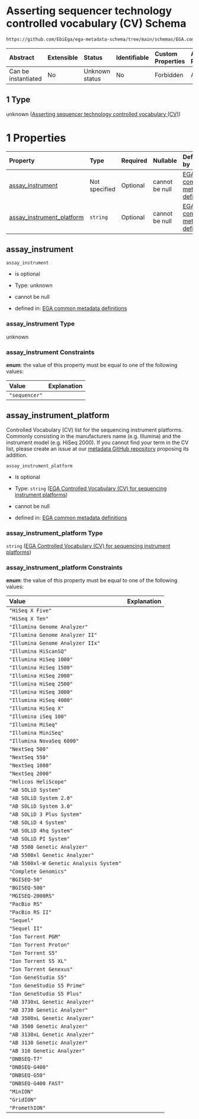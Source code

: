 # Asserting sequencer technology controlled vocabulary (CV) Schema

```txt
https://github.com/EbiEga/ega-metadata-schema/tree/main/schemas/EGA.common-definitions.json#/definitions/assay_technology_descriptor/oneOf/1
```



| Abstract            | Extensible | Status         | Identifiable | Custom Properties | Additional Properties | Access Restrictions | Defined In                                                                                           |
| :------------------ | :--------- | :------------- | :----------- | :---------------- | :-------------------- | :------------------ | :--------------------------------------------------------------------------------------------------- |
| Can be instantiated | No         | Unknown status | No           | Forbidden         | Allowed               | none                | [EGA.common-definitions.json\*](../../../schemas/EGA.common-definitions.json "open original schema") |

## 1 Type

unknown ([Asserting sequencer technology controlled vocabulary (CV)](ega-12-definitions-assay-technology-oneof-asserting-sequencer-technology-controlled-vocabulary-cv.md))

# 1 Properties

| Property                                                  | Type          | Required | Nullable       | Defined by                                                                                                                                                                                                                                                                                                                                                                                                                                            |
| :-------------------------------------------------------- | :------------ | :------- | :------------- | :---------------------------------------------------------------------------------------------------------------------------------------------------------------------------------------------------------------------------------------------------------------------------------------------------------------------------------------------------------------------------------------------------------------------------------------------------- |
| [assay\_instrument](#assay_instrument)                    | Not specified | Optional | cannot be null | [EGA common metadata definitions](ega-12-definitions-assay-technology-oneof-asserting-sequencer-technology-controlled-vocabulary-cv-properties-assay_instrument.md "https://github.com/EbiEga/ega-metadata-schema/tree/main/schemas/EGA.common-definitions.json#/definitions/assay_technology_descriptor/oneOf/1/properties/assay_instrument")                                                                                                        |
| [assay\_instrument\_platform](#assay_instrument_platform) | `string`      | Optional | cannot be null | [EGA common metadata definitions](ega-12-definitions-assay-technology-oneof-asserting-sequencer-technology-controlled-vocabulary-cv-properties-ega-controlled-vocabulary-cv-for-sequencing-instrument-platforms.md "https://github.com/EbiEga/ega-metadata-schema/tree/main/schemas/controlled_vocabulary_schemas/EGA.cv.instrument_platforms_sequencing.json#/definitions/assay_technology_descriptor/oneOf/1/properties/assay_instrument_platform") |

## assay\_instrument



`assay_instrument`

*   is optional

*   Type: unknown

*   cannot be null

*   defined in: [EGA common metadata definitions](ega-12-definitions-assay-technology-oneof-asserting-sequencer-technology-controlled-vocabulary-cv-properties-assay_instrument.md "https://github.com/EbiEga/ega-metadata-schema/tree/main/schemas/EGA.common-definitions.json#/definitions/assay_technology_descriptor/oneOf/1/properties/assay_instrument")

### assay\_instrument Type

unknown

### assay\_instrument Constraints

**enum**: the value of this property must be equal to one of the following values:

| Value         | Explanation |
| :------------ | :---------- |
| `"sequencer"` |             |

## assay\_instrument\_platform

Controlled Vocabulary (CV) list for the sequencing instrument platforms. Commonly consisting in the manufacturers name (e.g. Illumina) and the instrument model (e.g. HiSeq 2000). If you cannot find your term in the CV list, please create an issue at our [metadata GitHub repository](https://github.com/EbiEga/ega-metadata-schema) proposing its addition.

`assay_instrument_platform`

*   is optional

*   Type: `string` ([EGA Controlled Vocabulary (CV) for sequencing instrument platforms](ega-12-definitions-assay-technology-oneof-asserting-sequencer-technology-controlled-vocabulary-cv-properties-ega-controlled-vocabulary-cv-for-sequencing-instrument-platforms.md))

*   cannot be null

*   defined in: [EGA common metadata definitions](ega-12-definitions-assay-technology-oneof-asserting-sequencer-technology-controlled-vocabulary-cv-properties-ega-controlled-vocabulary-cv-for-sequencing-instrument-platforms.md "https://github.com/EbiEga/ega-metadata-schema/tree/main/schemas/controlled_vocabulary_schemas/EGA.cv.instrument_platforms_sequencing.json#/definitions/assay_technology_descriptor/oneOf/1/properties/assay_instrument_platform")

### assay\_instrument\_platform Type

`string` ([EGA Controlled Vocabulary (CV) for sequencing instrument platforms](ega-12-definitions-assay-technology-oneof-asserting-sequencer-technology-controlled-vocabulary-cv-properties-ega-controlled-vocabulary-cv-for-sequencing-instrument-platforms.md))

### assay\_instrument\_platform Constraints

**enum**: the value of this property must be equal to one of the following values:

| Value                                   | Explanation |
| :-------------------------------------- | :---------- |
| `"HiSeq X Five"`                        |             |
| `"HiSeq X Ten"`                         |             |
| `"Illumina Genome Analyzer"`            |             |
| `"Illumina Genome Analyzer II"`         |             |
| `"Illumina Genome Analyzer IIx"`        |             |
| `"Illumina HiScanSQ"`                   |             |
| `"Illumina HiSeq 1000"`                 |             |
| `"Illumina HiSeq 1500"`                 |             |
| `"Illumina HiSeq 2000"`                 |             |
| `"Illumina HiSeq 2500"`                 |             |
| `"Illumina HiSeq 3000"`                 |             |
| `"Illumina HiSeq 4000"`                 |             |
| `"Illumina HiSeq X"`                    |             |
| `"Illumina iSeq 100"`                   |             |
| `"Illumina MiSeq"`                      |             |
| `"Illumina MiniSeq"`                    |             |
| `"Illumina NovaSeq 6000"`               |             |
| `"NextSeq 500"`                         |             |
| `"NextSeq 550"`                         |             |
| `"NextSeq 1000"`                        |             |
| `"NextSeq 2000"`                        |             |
| `"Helicos HeliScope"`                   |             |
| `"AB SOLiD System"`                     |             |
| `"AB SOLiD System 2.0"`                 |             |
| `"AB SOLiD System 3.0"`                 |             |
| `"AB SOLiD 3 Plus System"`              |             |
| `"AB SOLiD 4 System"`                   |             |
| `"AB SOLiD 4hq System"`                 |             |
| `"AB SOLiD PI System"`                  |             |
| `"AB 5500 Genetic Analyzer"`            |             |
| `"AB 5500xl Genetic Analyzer"`          |             |
| `"AB 5500xl-W Genetic Analysis System"` |             |
| `"Complete Genomics"`                   |             |
| `"BGISEQ-50"`                           |             |
| `"BGISEQ-500"`                          |             |
| `"MGISEQ-2000RS"`                       |             |
| `"PacBio RS"`                           |             |
| `"PacBio RS II"`                        |             |
| `"Sequel"`                              |             |
| `"Sequel II"`                           |             |
| `"Ion Torrent PGM"`                     |             |
| `"Ion Torrent Proton"`                  |             |
| `"Ion Torrent S5"`                      |             |
| `"Ion Torrent S5 XL"`                   |             |
| `"Ion Torrent Genexus"`                 |             |
| `"Ion GeneStudio S5"`                   |             |
| `"Ion GeneStudio S5 Prime"`             |             |
| `"Ion GeneStudio S5 Plus"`              |             |
| `"AB 3730xL Genetic Analyzer"`          |             |
| `"AB 3730 Genetic Analyzer"`            |             |
| `"AB 3500xL Genetic Analyzer"`          |             |
| `"AB 3500 Genetic Analyzer"`            |             |
| `"AB 3130xL Genetic Analyzer"`          |             |
| `"AB 3130 Genetic Analyzer"`            |             |
| `"AB 310 Genetic Analyzer"`             |             |
| `"DNBSEQ-T7"`                           |             |
| `"DNBSEQ-G400"`                         |             |
| `"DNBSEQ-G50"`                          |             |
| `"DNBSEQ-G400 FAST"`                    |             |
| `"MinION"`                              |             |
| `"GridION"`                             |             |
| `"PromethION"`                          |             |

